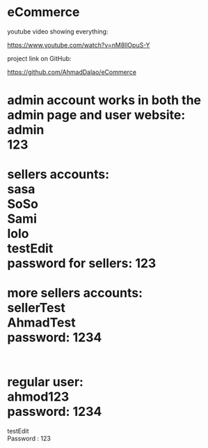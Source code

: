 # eCommerce


youtube video showing everything:

https://www.youtube.com/watch?v=nM8llOpuS-Y


project link on GitHub:

https://github.com/AhmadDalao/eCommerce


admin account works in both the admin page and user website: <br>
admin <br>
123
<br><br>
sellers accounts: <br>
sasa <br>
SoSo <br>
Sami <br>
lolo <br>
testEdit <br>
password for sellers: 123
<br><br>
more sellers accounts:<br>
sellerTest <br>
AhmadTest <br>
password: 1234
<br><br><br>
regular user: <br>
ahmod123 <br>
password: 1234 <br>
=====================
testEdit <br>
Password : 123 <br>

